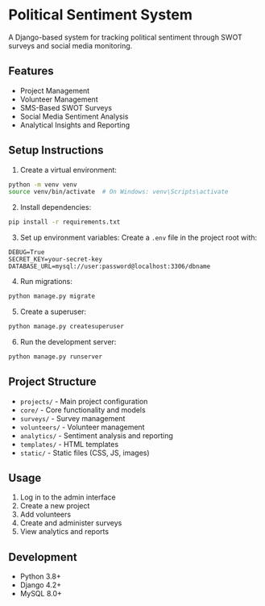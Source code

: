 # Political Sentiment System

A Django-based system for tracking political sentiment through SWOT surveys and social media monitoring.

## Features

- Project Management
- Volunteer Management
- SMS-Based SWOT Surveys
- Social Media Sentiment Analysis
- Analytical Insights and Reporting

## Setup Instructions

1. Create a virtual environment:
```bash
python -m venv venv
source venv/bin/activate  # On Windows: venv\Scripts\activate
```

2. Install dependencies:
```bash
pip install -r requirements.txt
```

3. Set up environment variables:
Create a `.env` file in the project root with:
```
DEBUG=True
SECRET_KEY=your-secret-key
DATABASE_URL=mysql://user:password@localhost:3306/dbname
```

4. Run migrations:
```bash
python manage.py migrate
```

5. Create a superuser:
```bash
python manage.py createsuperuser
```

6. Run the development server:
```bash
python manage.py runserver
```

## Project Structure

- `projects/` - Main project configuration
- `core/` - Core functionality and models
- `surveys/` - Survey management
- `volunteers/` - Volunteer management
- `analytics/` - Sentiment analysis and reporting
- `templates/` - HTML templates
- `static/` - Static files (CSS, JS, images)

## Usage

1. Log in to the admin interface
2. Create a new project
3. Add volunteers
4. Create and administer surveys
5. View analytics and reports

## Development

- Python 3.8+
- Django 4.2+
- MySQL 8.0+ 